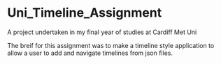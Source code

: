 # Uni_Timeline_Assignment
A project undertaken in my final year of studies at Cardiff Met Uni

The breif for this assignment was to make a timeline style application to allow a user to add and navigate timelines from json files.
